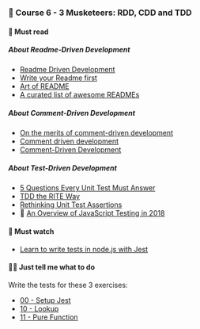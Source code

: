 ### 🤺 Course 6 - 3 Musketeers: RDD, CDD and TDD

#### 📖 Must read

##### About Readme-Driven Development

* [Readme Driven Development](http://tom.preston-werner.com/2010/08/23/readme-driven-development.html)
* [Write your Readme first](http://elliot.land/post/readme-driven-development)
* [Art of README](https://github.com/noffle/art-of-readme)
* [A curated list of awesome READMEs](https://github.com/matiassingers/awesome-readme)

##### About Comment-Driven Development

* [On the merits of comment-driven development](https://mayaposch.wordpress.com/2017/04/09/on-the-merits-of-comment-driven-development/)
* [Comment driven development](http://blog.anorgan.com/2012/04/15/comment-driven-development/)
* [Comment-Driven Development](https://www.approxion.com/?p=99)

##### About Test-Driven Development

* [5 Questions Every Unit Test Must Answer](https://medium.com/javascript-scene/what-every-unit-test-needs-f6cd34d9836d#.2qa1xy9oe)
* [TDD the RITE Way](https://medium.com/javascript-scene/tdd-the-rite-way-53c9b46f45e3)
* [Rethinking Unit Test Assertions](https://medium.com/javascript-scene/rethinking-unit-test-assertions-55f59358253f)
* 🚀 [An Overview of JavaScript Testing in 2018](https://medium.com/welldone-software/an-overview-of-javascript-testing-in-2018-f68950900bc3)

#### 🍿 Must watch

* [Learn to write tests in node.js with Jest](https://www.youtube.com/watch?v=Dnr8Mu1Bco4)

#### 👩‍💻 Just tell me what to do

Write the tests for these 3 exercises:

* [00 - Setup Jest](https://github.com/NashReact/jest-exercises/tree/master/exercises/00%20-%20Setup%20Jest)
* [10 - Lookup](https://github.com/NashReact/jest-exercises/tree/master/exercises/10%20-%20Lookup)
* [11 - Pure Function](https://github.com/NashReact/jest-exercises/tree/master/exercises/11%20-%20Pure%20Function)
